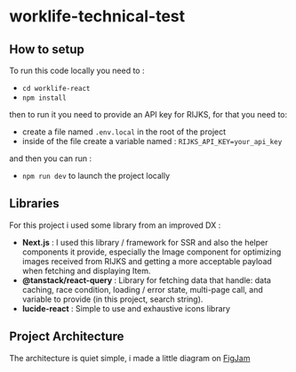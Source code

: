 # worklife-technical-test

## How to setup

To run this code locally you need to :

- `cd worklife-react`
- `npm install`

then to run it you need to provide an API key for RIJKS, for that you need to:

- create a file named `.env.local` in the root of the project
- inside of the file create a variable named :
  `RIJKS_API_KEY=your_api_key`

and then you can run :

- `npm run dev` to launch the project locally

## Libraries

For this project i used some library from an improved DX :

- **Next.js** : I used this library / framework for SSR and also the helper components it provide, especially the Image component for optimizing images received from RIJKS and getting a more acceptable payload when fetching and displaying Item.
- **@tanstack/react-query** : Library for fetching data that handle: data caching, race condition, loading / error state, multi-page call, and variable to provide (in this project, search string).
- **lucide-react** : Simple to use and exhaustive icons library

## Project Architecture

The architecture is quiet simple, i made a little diagram on [FigJam](https://www.figma.com/board/RSTIbvTvvSKMz7wXkCdgML/worlike-project-architecture?node-id=0-1&t=UlE8AT1MltRUxmam-1)
